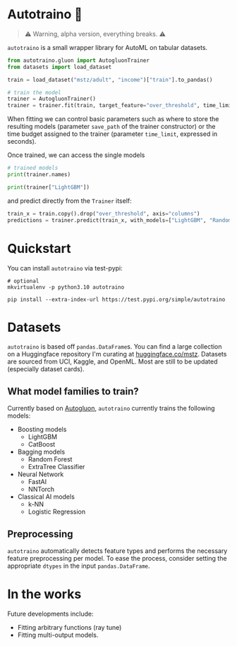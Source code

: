 # Autotraino :truck:

> :warning: Warning, alpha version, everything breaks. :warning:


`autotraino` is a small wrapper library for AutoML on tabular datasets.

```python
from autotraino.gluon import AutogluonTrainer 
from datasets import load_dataset

train = load_dataset("mstz/adult", "income")["train"].to_pandas() 

# train the model
trainer = AutogluonTrainer()
trainer = trainer.fit(train, target_feature="over_threshold", time_limit=100)
```
When fitting we can control basic parameters such as where to store the resulting models
(parameter `save_path` of the trainer constructor) or the time budget assigned to the trainer (parameter
`time_limit`, expressed in seconds).

Once trained, we can access the single models
```python
# trained models
print(trainer.names)

print(trainer["LightGBM"])
```
and predict directly from the `Trainer` itself: 
```python
train_x = train.copy().drop("over_threshold", axis="columns")
predictions = trainer.predict(train_x, with_models=["LightGBM", "RandomForest"])
```


# Quickstart
You can install `autotraino` via test-pypi:
```shell
# optional
mkvirtualenv -p python3.10 autotraino

pip install --extra-index-url https://test.pypi.org/simple/autotraino
```

# Datasets
`autotraino` is based off `pandas.DataFrame`s.
You can find a large collection on a Huggingface repository I'm curating at [huggingface.co/mstz](https://huggingface.co/mstz).
Datasets are sourced from UCI, Kaggle, and OpenML.
Most are still to be updated (especially dataset cards).

## What model families to train?
Currently based on [Autogluon](https://auto.gluon.ai/stable/index.html), `autotraino` currently trains the following models:
- Boosting models
  - LightGBM
  - CatBoost
- Bagging models
  - Random Forest
  - ExtraTree Classifier
- Neural Network
  - FastAI
  - NNTorch
- Classical AI models
  - k-NN
  - Logistic Regression

## Preprocessing
`autotraino` automatically detects feature types and performs the necessary feature preprocessing per model.
To ease the process, consider setting the appropriate `dtypes` in the input `pandas.DataFrame`.

# In the works
Future developments include:
 - Fitting arbitrary functions (ray tune)
 - Fitting multi-output models.
